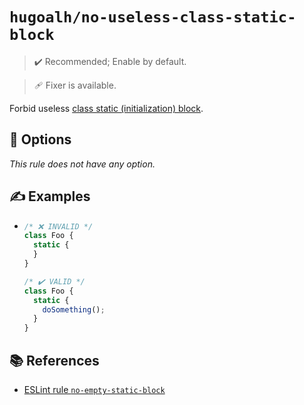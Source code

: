 # `hugoalh/no-useless-class-static-block`

> ✔️ Recommended; Enable by default.

> 🩹 Fixer is available.

Forbid useless [class static (initialization) block][ecmascript-class-static-block].

## 🔧 Options

*This rule does not have any option.*

## ✍️ Examples

- ```ts
  /* ❌ INVALID */
  class Foo {
    static {
    }
  }

  /* ✔️ VALID */
  class Foo {
    static {
      doSomething();
    }
  }
  ```

## 📚 References

- [ESLint rule `no-empty-static-block`](https://eslint.org/docs/latest/rules/no-empty-static-block)

[ecmascript-class-static-block]: https://developer.mozilla.org/en-US/docs/Web/JavaScript/Reference/Classes/Static_initialization_blocks
